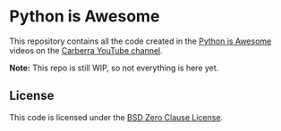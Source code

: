 # Python is Awesome

This repository contains all the code created in the [Python is Awesome](https://www.youtube.com/playlist?list=PLYeOw6sTSy6aJ8ZlA4vGvgGVo42IhF-Pc) videos on the [Carberra YouTube channel](https://www.youtube.com/channel/UC13cYu7lec-oOcqQf5L-brg).

**Note:** This repo is still WIP, so not everything is here yet.

## License

This code is licensed under the [BSD Zero Clause License](https://github.com/Carberra/python-is-awesome/blob/main/LICENSE).
